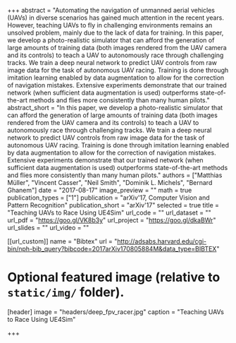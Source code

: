 +++
abstract = "Automating the navigation of unmanned aerial vehicles (UAVs) in diverse scenarios has gained much attention in the recent years. However, teaching UAVs to fly in challenging environments remains an unsolved problem, mainly due to the lack of data for training. In this paper, we develop a photo-realistic simulator that can afford the generation of large amounts of training data (both images rendered from the UAV camera and its controls) to teach a UAV to autonomously race through challenging tracks. We train a deep neural network to predict UAV controls from raw image data for the task of autonomous UAV racing. Training is done through imitation learning enabled by data augmentation to allow for the correction of navigation mistakes. Extensive experiments demonstrate that our trained network (when sufficient data augmentation is used) outperforms state-of-the-art methods and flies more consistently than many human pilots."
abstract_short = "In this paper, we develop a photo-realistic simulator that can afford the generation of large amounts of training data (both images rendered from the UAV camera and its controls) to teach a UAV to autonomously race through challenging tracks. We train a deep neural network to predict UAV controls from raw image data for the task of autonomous UAV racing. Training is done through imitation learning enabled by data augmentation to allow for the correction of navigation mistakes. Extensive experiments demonstrate that our trained network (when sufficient data augmentation is used) outperforms state-of-the-art methods and flies more consistently than many human pilots."
authors = ["Matthias Müller", "Vincent Casser", "Neil Smith", "Dominik L. Michels", "Bernard Ghanem"]
date = "2017-08-17"
image_preview = ""
math = true
publication_types = ["1"]
publication = "arXiv'17, Computer Vision and Pattern Recognition"
publication_short = "arXiv'17"
selected = true
title = "Teaching UAVs to Race Using UE4Sim"
url_code = ""
url_dataset = ""
url_pdf = "https://goo.gl/VK8b3y"
url_project = "https://goo.gl/dkaBWr"
url_slides = ""
url_video = ""

[[url_custom]]
name = "Bibtex"
url = "http://adsabs.harvard.edu/cgi-bin/nph-bib_query?bibcode=2017arXiv170805884M&data_type=BIBTEX"

# Optional featured image (relative to `static/img/` folder).
[header]
image = "headers/deep_fpv_racer.jpg"
caption = "Teaching UAVs to Race Using UE4Sim"

+++
